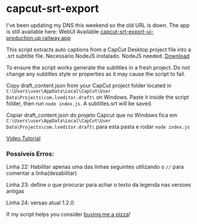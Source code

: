 # capcut-srt-export
I've been updating my DNS this weekend so the old URL is down.
The app is still available here:
WebUI Available [capcut-srt-export-ui-production.up.railway.app](https://capcut-srt-export-ui-production.up.railway.app)

This script extracts auto captions from a CapCut Desktop project file into a .srt subtitle file.
Necessário NodeJS instalado. NodeJS needed.
[Download](https://nodejs.org/en/download/)

To ensure the script works generate the subtitles in a fresh project. Do not change any subtitles style or properties as it may cause the script to fail.

Copy draft_content.json from your CapCut project folder located in `C:\Users\user\AppData\Local\CapCut\User Data\Projects\com.lveditor.draft\` on Windows. Paste it inside the script folder, then run `node index.js`. A subtitles.srt will be saved.

Copiar draft_content.json do projeto Capcut que no Windows fica em `C:\Users\user\AppData\Local\CapCut\User Data\Projects\com.lveditor.draft\` para esta pasta e rodar `node index.js`

[Video Tutorial](https://youtu.be/26fd2_s1c7U)

### Possíveis Erros:
Linha 22: Habilitar apenas uma das linhas seguintes utilizando o `//` para comentar a linha(desabilitar)

Linha 23: define o que procurar para achar o texto da legenda nas versoes antigas

Linha 24: versao atual 1.2.0

If my script helps you consider [buying me a pizza](https://www.buymeacoffee.com/UrsoowW)!

